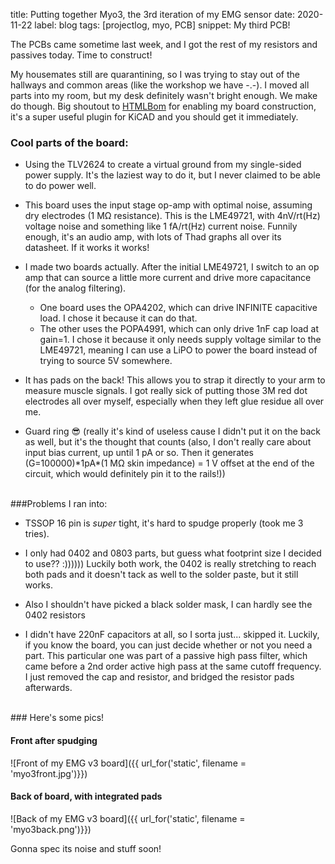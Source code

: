 title: Putting together Myo3, the 3rd iteration of my EMG sensor
date: 2020-11-22
label: blog
tags: [projectlog, myo, PCB]
snippet: My third PCB!

The PCBs came sometime last week, and I got the rest of my resistors and passives today. Time to construct!

My housemates still are quarantining, so I was trying to stay out of the hallways and common areas (like the workshop we have -.-). I moved all parts into my room, but my desk definitely wasn't bright enough. We make do though. Big shoutout to [HTMLBom](https://github.com/openscopeproject/InteractiveHtmlBom) for enabling my board construction, it's a super useful plugin for KiCAD and you should get it immediately.

### Cool parts of the board:

* Using the TLV2624 to create a virtual ground from my single-sided power supply. It's the laziest way to do it, but I never claimed to be able to do power well.

* This board uses the input stage op-amp with optimal noise, assuming dry electrodes (1 MΩ resistance). This is the LME49721, with 4nV/rt(Hz) voltage noise and something like 1 fA/rt(Hz) current noise. Funnily enough, it's an audio amp, with lots of Thad graphs all over its datasheet. If it works it works!

* I made two boards actually. After the initial LME49721, I switch to an op amp that can source a little more current and drive more capacitance (for the analog filtering). 
	* One board uses the OPA4202, which can drive INFINITE capacitive load. I chose it because it can do that.
	* The other uses the POPA4991, which can only drive 1nF cap load at gain=1. I chose it because it only needs supply voltage similar to the LME49721, meaning I can use a LiPO to power the board instead of trying to source 5V somewhere.

* It has pads on the back! This allows you to strap it directly to your arm to measure muscle signals. I got really sick of putting those 3M red dot electrodes all over myself, especially when they left glue residue all over me. 

* Guard ring 😎 (really it's kind of useless cause I didn't put it on the back as well, but it's the thought that counts (also, I don't really care about input bias current, up until 1 pA or so. Then it generates (G=100000)\*1pA\*(1 MΩ skin impedance) = 1 V offset at the end of the circuit, which would definitely pin it to the rails!))

<br>
###Problems I ran into: 

* TSSOP 16 pin is *super* tight, it's hard to spudge properly (took me 3 tries). 

* I only had 0402 and 0803 parts, but guess what footprint size I decided to use?? :)))))) Luckily both work, the 0402 is really stretching to reach both pads and it doesn't tack as well to the solder paste, but it still works. 

* Also I shouldn't have picked a black solder mask, I can hardly see the 0402 resistors

* I didn't have 220nF capacitors at all, so I sorta just... skipped it. Luckily, if you know the board, you can just decide whether or not you need a part. This particular one was part of a passive high pass filter, which came before a 2nd order active high pass at the same cutoff frequency. I just removed the cap and resistor, and bridged the resistor pads afterwards. 

<br>
### Here's some pics!

#### Front after spudging
![Front of my EMG v3 board]({{ url_for('static', filename = 'myo3front.jpg')}})

#### Back of board, with integrated pads
![Back of my EMG v3 board]({{ url_for('static', filename = 'myo3back.png')}})

Gonna spec its noise and stuff soon!
